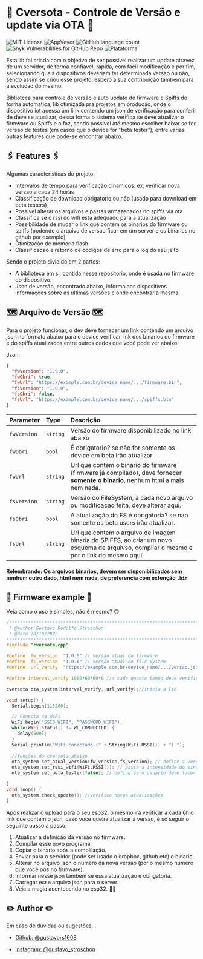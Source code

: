 # 🚀 Cversota - Controle de Versão e update via OTA 🚀
![MIT License](https://img.shields.io/badge/License-MIT-green.svg?style=for-the-badge) 
![AppVeyor](https://img.shields.io/appveyor/build/gustavors1608/cversota?style=for-the-badge) 
![GitHub language count](https://img.shields.io/github/languages/count/gustavors1608/cversota?style=for-the-badge) 
![Snyk Vulnerabilities for GitHub Repo](https://img.shields.io/snyk/vulnerabilities/github/gustavors1608/cversota?style=for-the-badge) 
![Plataforma](https://img.shields.io/badge/Plataforma-ESP32-green?style=for-the-badge)


Esta lib foi criada com o objetivo de ser possivel realizar um update atravez de um servidor, de forma confiavel, rapida, com facil modificação e por fim, selecionando quais dispositivos deveriam ter determinada versao ou não, sendo assim se criou esse projeto, espero a sua contribuição tambem para a evolucao do mesmo.

Biblioteca para controle de versão e auto update de firmware e Spiffs de forma automatica, lib otimizada pra projetos em produção, onde o dispositivo iot acessa um link contendo um json de verificação para conferir de deve se atualizar, dessa forma o sistema verifica se deve atualizar o firmware ou Spiffs e o faz, sendo possivel até mesmo escolher baixar se for versao de testes (em casos que o device for "beta tester"), entre varias outras features que pode-se encontrar abaixo.



## 🖇️ Features 🖇️
Algumas caracteristicas do projeto:

- Intervalos de tempo para verificação dinamicos: ex: verificar nova versao a cada 24 horas
- Classificação de download obrigatorio ou não (usado para download em beta testers)
- Possivel alterar os arquivos e pastas armazenados no spiffs via ota
- Classifica se o rssi do wifi está adequado para a atualização
- Possibilidade de mudar o link que contem os binarios do firmware ou spiffs (podendo o arquivo de versao ficar em um server e os binarios no github por exemplo)
- Otimização de memoria flash
- Classificacao e retorno de codigos de erro para o log do seu jeito

Sendo o projeto dividido em 2 partes:

- A biblioteca em si, contida nesse repositorio, onde é usada no firmware do dispositivo.
- Json de versão, encontrado abaixo, informa aos dispositivos informações sobre as ultimas versões e onde encontrar a mesma.



## 🗺️ Arquivo de Versão 🗺️

Para o projeto funcionar, o dev deve fornecer um link contendo um arquivo json no formato abaixo para o device verificar link dos binarios do firmware e do spiffs atualizados entre outros dados que você pode ver abaixo:

Json: 
``` Json
{
  "fwVersion": "1.9.0",
  "fwObri": true,
  "fwUrl": "https://example.com.br/device_name/.../firmware.bin",
  "fsVersion": "1.0.0",
  "fsObri": false,
  "fsUrl": "https://example.com.br/device_name/.../spiffs.bin"
}
```

| Parameter   | Type     | Descrição                |
| :--------   | :------- | :------------------------- |
| `fwVersion` | `string` | Versão do firmware disponibilizado no link abaixo |
| `fwObri`    | `bool`   | É obrigatorio? se não for somente os device em beta irão atualizar |
| `fwUrl`     | `string` | Url que contem o binario do firmware (firmware já compilado), deve fornecer **somente o binario**, nenhum html a mais nem nada. |
| `fsVersion` | `string` | Versão do FileSystem, a cada novo arquivo ou modificacao feita, deve alterar aqui. |
| `fsObri`    | `bool`   | A atualização do FS é obrigatoria? se nao somente os beta users irão atualizar. |
| `fsUrl`     | `string`   | Url que contem o arquivo de imagem binaria do SPIFFS, ao criar um novo esquema de arquivso, compilar o mesmo e por o link do mesmo aqui. |

#### Relembrando: **Os arquivos binarios, devem ser disponibilizados sem nenhum outro dado, html nem nada, de preferencia com extenção `.bin`**


## 🤖 Firmware example 🤖

Veja como o uso é simples, não é mesmo? 🙃


```cpp / arduino
/*****************************************************************************
 * @author Gustavo Rodolfo Stroschon                                         *
 * @date 28/10/2022
******************************************************************************/
#include "cversota.cpp"

#define  fw_version  "1.0.0" // Versão atual do firmware
#define  fs_version  "1.0.6" // Versão atual do file system
#define  url_verify  "https://example.com.br/device_name/.../versao.json" //arquivo json de novas versão 

#define interval_verify 1000*60*60*6 //a cada quanto tempo deve verificar o link de versao acima, em ms, nesse caso seria a cada 6 horas

cversota ota_system(interval_verify, url_verify);//inicia a lib

void setup() {
  Serial.begin(115200);

  // Conecta ao WiFi
  WiFi.begin("SSID_WIFI", "PASSWORD_WIFI");
  while(WiFi.status() != WL_CONNECTED) {
    delay(500);
  }
  Serial.println("WiFi conectado (" + String(WiFi.RSSI()) + ") ");
  
  //funções do cversota abaixo
  ota_system.set_atual_version(fw_version,fs_version); // define a versao atual do firmware e do fileSystem
  ota_system.set_rssi_wifi(WiFi.RSSI()); // passa a intensidade do sinal do wifi, o rssi
  ota_system.set_beta_tester(false); // define se o usuario deve fazer donwnload de versães não obrigatorias

}
void loop() {
  ota_system.check_update(); //verifica novas atualizações
}

```

Após realizar o upload para o seu esp32, o mesmo irá verificar a cada 6h o link que contem o json, caso voce queira atualizar a versao, é só seguir o seguinte passo a passo:
1. Atualizar a definição da versão no firmware.
2. Compilar esse novo programa.
3. Copiar o binario após a complilação.
4. Enviar para o servidor (pode ser usado o dropbox, github etc) o binario.
5. Alterar no arquivo json o numero da nova versao (por o mesmo numero que você pos no firmware).
6. Informar nesse json tambem se essa atualização é obrigatoria.
7. Carregar esse arquivo json para o server.
8. Veja a magia acontecendo no esp32. 🧙‍♂️




## ✏️ Author ✏️
Em caso de duvidas ou sugestões...

- [Github: @gustavors1608](https://www.github.com/gustavors1608)

- [Instagram: @gustavo_stroschon](https://www.instagram.com/gustavo_stroschon)
